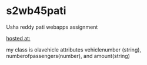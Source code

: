 # s2wb45pati
Usha reddy pati webapps assignment

[hosted at: ](https://s2wb45pati.herokuapp.com/)

my class is olavehicle attributes vehiclenumber (string), numberofpassengers(number), and amount(string)